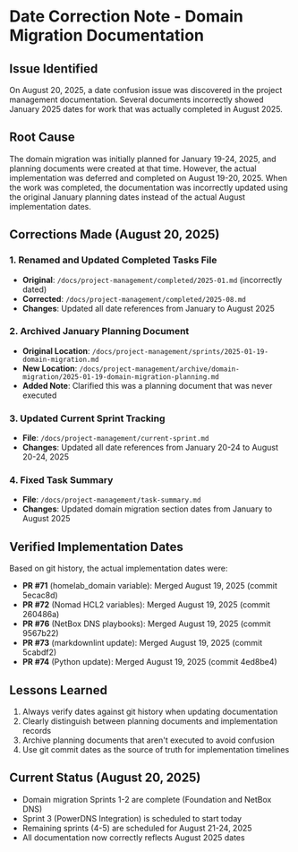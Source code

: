 # Date Correction Note - Domain Migration Documentation

## Issue Identified

On August 20, 2025, a date confusion issue was discovered in the project management documentation. Several documents incorrectly showed January 2025 dates for work that was actually completed in August 2025.

## Root Cause

The domain migration was initially planned for January 19-24, 2025, and planning documents were created at that time. However, the actual implementation was deferred and completed on August 19-20, 2025. When the work was completed, the documentation was incorrectly updated using the original January planning dates instead of the actual August implementation dates.

## Corrections Made (August 20, 2025)

### 1. Renamed and Updated Completed Tasks File

- **Original**: `/docs/project-management/completed/2025-01.md` (incorrectly dated)
- **Corrected**: `/docs/project-management/completed/2025-08.md`
- **Changes**: Updated all date references from January to August 2025

### 2. Archived January Planning Document

- **Original Location**: `/docs/project-management/sprints/2025-01-19-domain-migration.md`
- **New Location**: `/docs/project-management/archive/domain-migration/2025-01-19-domain-migration-planning.md`
- **Added Note**: Clarified this was a planning document that was never executed

### 3. Updated Current Sprint Tracking

- **File**: `/docs/project-management/current-sprint.md`
- **Changes**: Updated all date references from January 20-24 to August 20-24, 2025

### 4. Fixed Task Summary

- **File**: `/docs/project-management/task-summary.md`
- **Changes**: Updated domain migration section dates from January to August 2025

## Verified Implementation Dates

Based on git history, the actual implementation dates were:

- **PR #71** (homelab_domain variable): Merged August 19, 2025 (commit 5ecac8d)
- **PR #72** (Nomad HCL2 variables): Merged August 19, 2025 (commit 260486a)
- **PR #76** (NetBox DNS playbooks): Merged August 19, 2025 (commit 9567b22)
- **PR #73** (markdownlint update): Merged August 19, 2025 (commit 5cabdf2)
- **PR #74** (Python update): Merged August 19, 2025 (commit 4ed8be4)

## Lessons Learned

1. Always verify dates against git history when updating documentation
2. Clearly distinguish between planning documents and implementation records
3. Archive planning documents that aren't executed to avoid confusion
4. Use git commit dates as the source of truth for implementation timelines

## Current Status (August 20, 2025)

- Domain migration Sprints 1-2 are complete (Foundation and NetBox DNS)
- Sprint 3 (PowerDNS Integration) is scheduled to start today
- Remaining sprints (4-5) are scheduled for August 21-24, 2025
- All documentation now correctly reflects August 2025 dates
